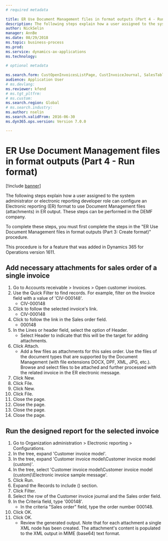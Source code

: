 ```yaml
--- 
# required metadata 
 
title: ER Use Document Management files in format outputs (Part 4 - Run format)
description: The following steps explain how a user assigned to the system administrator or electronic reporting developer role can configure an Electronic reporting format to use Document Management files in ER output. 
author: NickSelin
manager: AnnBe 
ms.date: 08/29/2018
ms.topic: business-process 
ms.prod:  
ms.service: dynamics-ax-applications 
ms.technology:  
 
# optional metadata 
 
ms.search.form: CustOpenInvoicesListPage, CustInvoiceJournal, SalesTable, ERSolutionTable  
audience: Application User 
# ms.devlang:  
ms.reviewer: kfend
# ms.tgt_pltfrm:  
# ms.custom:  
ms.search.region: Global
# ms.search.industry: 
ms.author: nselin
ms.search.validFrom: 2016-06-30 
ms.dyn365.ops.version: Version 7.0.0

---
```

# ER Use Document Management files in format outputs (Part 4 - Run format)

[!include [banner](../../includes/banner.md)]

The following steps explain how a user assigned to the system administrator or electronic reporting developer role can configure an Electronic reporting (ER) format to use Document Management files (attachments) in ER output. These steps can be performed in the DEMF company.

To complete these steps, you must first complete the steps in the "ER Use Document Management files in format outputs (Part 3: Create format)" procedure.

This procedure is for a feature that was added in Dynamics 365 for Operations version 1611.


## Add necessary attachments for sales order of a single invoice
1. Go to Accounts receivable > Invoices > Open customer invoices.
2. Use the Quick Filter to find records. For example, filter on the Invoice field with a value of 'CIV-000148'.
    * CIV-000148  
3. Click to follow the selected invoice's link.
    * CIV-000148  
4. Click to follow the link in the Sales order field.
    * 000148  
5. In the Lines or header field, select the option of Header.
    * Select Header to indicate that this will be the target for adding attachments.  
6. Click Attach.
    * Add a few files as attachments for this sales order. Use the files of the document types that are supported by the Document Management (with file extensions DOCX, DPF, XML, JPG, etc.). Browse and select files to be attached and further processed with the related invoice in the ER electronic message.  
7. Click New.
8. Click File.
9. Click New.
10. Click File.
11. Close the page.
12. Close the page.
13. Close the page.
14. Close the page.

## Run the designed report for the selected invoice
1. Go to Organization administration > Electronic reporting > Configurations.
2. In the tree, expand 'Customer invoice model'.
3. In the tree, expand 'Customer invoice model\Customer invoice model (custom)'.
4. In the tree, select 'Customer invoice model\Customer invoice model (custom)\Electronic invoice sample message'.
5. Click Run.
6. Expand the Records to include () section.
7. Click Filter.
8. Select the row of the Customer invoice journal and the Sales order field.
9. In the Criteria field, type '000148'.
    * In the criteria "Sales order" field, type the order number 000148.  
10. Click OK.
11. Click OK.
    * Review the generated output. Note that for each attachment a single XML node has been created. The attachment's content is populated to the XML output in MIME (base64) text format.  

